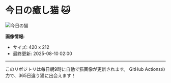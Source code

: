 # 今日の癒し猫 🐱

![今日の猫](https://cdn2.thecatapi.com/images/8lh.gif)

**画像情報:**
- サイズ: 420 x 212
- 最終更新: 2025-08-10 02:00

---

このリポジトリは毎日朝9時に自動で猫画像が更新されます。
GitHub Actionsの力で、365日違う猫に出会えます！

